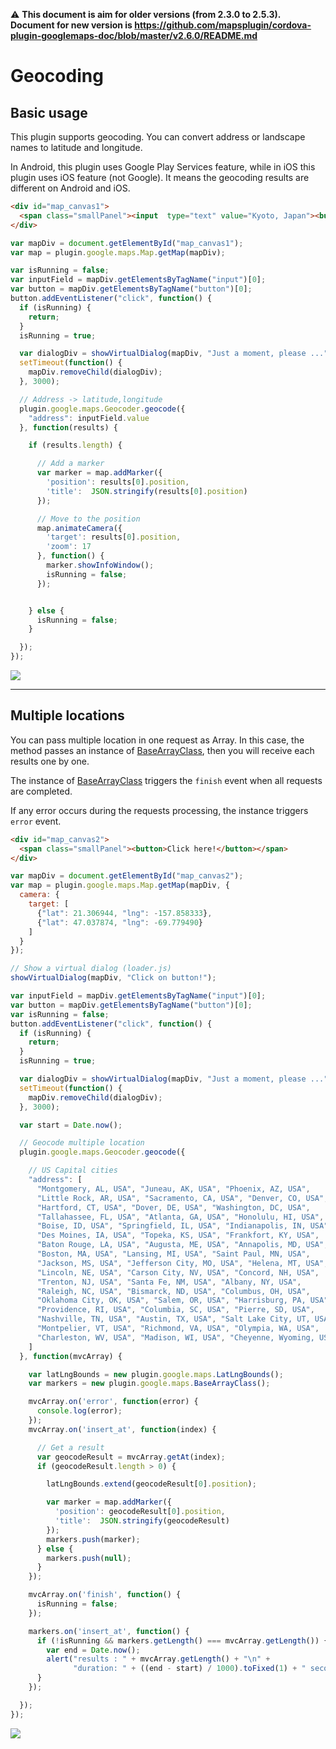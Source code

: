 :warning: **This document is aim for older versions (from 2.3.0 to 2.5.3).
Document for new version is https://github.com/mapsplugin/cordova-plugin-googlemaps-doc/blob/master/v2.6.0/README.md**

# Geocoding

## Basic usage

This plugin supports geocoding. You can convert address or landscape names to latitude and longitude.

In Android, this plugin uses Google Play Services feature, while in iOS this plugin uses iOS feature (not Google).
It means the geocoding results are different on Android and iOS.

```html
<div id="map_canvas1">
  <span class="smallPanel"><input  type="text" value="Kyoto, Japan"><button>Search</button></span>
</div>
```

```js
var mapDiv = document.getElementById("map_canvas1");
var map = plugin.google.maps.Map.getMap(mapDiv);

var isRunning = false;
var inputField = mapDiv.getElementsByTagName("input")[0];
var button = mapDiv.getElementsByTagName("button")[0];
button.addEventListener("click", function() {
  if (isRunning) {
    return;
  }
  isRunning = true;

  var dialogDiv = showVirtualDialog(mapDiv, "Just a moment, please ...");
  setTimeout(function() {
    mapDiv.removeChild(dialogDiv);
  }, 3000);

  // Address -> latitude,longitude
  plugin.google.maps.Geocoder.geocode({
    "address": inputField.value
  }, function(results) {

    if (results.length) {

      // Add a marker
      var marker = map.addMarker({
        'position': results[0].position,
        'title':  JSON.stringify(results[0].position)
      });

      // Move to the position
      map.animateCamera({
        'target': results[0].position,
        'zoom': 17
      }, function() {
        marker.showInfoWindow();
        isRunning = false;
      });


    } else {
      isRunning = false;
    }

  });
});
```


![](image1.gif)

----

## Multiple locations

You can pass multiple location in one request as Array.
In this case, the method passes an instance of [BaseArrayClass](../../BaseArrayClass/README.md),
then you will receive each results one by one.

The instance of [BaseArrayClass](../../BaseArrayClass/README.md) triggers the `finish` event
when all requests are completed.

If any error occurs during the requests processing, the instance triggers `error` event.


```html
<div id="map_canvas2">
  <span class="smallPanel"><button>Click here!</button></span>
</div>
```

```js
var mapDiv = document.getElementById("map_canvas2");
var map = plugin.google.maps.Map.getMap(mapDiv, {
  camera: {
    target: [
      {"lat": 21.306944, "lng": -157.858333},
      {"lat": 47.037874, "lng": -69.779490}
    ]
  }
});

// Show a virtual dialog (loader.js)
showVirtualDialog(mapDiv, "Click on button!");

var inputField = mapDiv.getElementsByTagName("input")[0];
var button = mapDiv.getElementsByTagName("button")[0];
var isRunning = false;
button.addEventListener("click", function() {
  if (isRunning) {
    return;
  }
  isRunning = true;

  var dialogDiv = showVirtualDialog(mapDiv, "Just a moment, please ...");
  setTimeout(function() {
    mapDiv.removeChild(dialogDiv);
  }, 3000);

  var start = Date.now();

  // Geocode multiple location
  plugin.google.maps.Geocoder.geocode({

    // US Capital cities
    "address": [
      "Montgomery, AL, USA", "Juneau, AK, USA", "Phoenix, AZ, USA",
      "Little Rock, AR, USA", "Sacramento, CA, USA", "Denver, CO, USA",
      "Hartford, CT, USA", "Dover, DE, USA", "Washington, DC, USA",
      "Tallahassee, FL, USA", "Atlanta, GA, USA", "Honolulu, HI, USA",
      "Boise, ID, USA", "Springfield, IL, USA", "Indianapolis, IN, USA",
      "Des Moines, IA, USA", "Topeka, KS, USA", "Frankfort, KY, USA",
      "Baton Rouge, LA, USA", "Augusta, ME, USA", "Annapolis, MD, USA",
      "Boston, MA, USA", "Lansing, MI, USA", "Saint Paul, MN, USA",
      "Jackson, MS, USA", "Jefferson City, MO, USA", "Helena, MT, USA",
      "Lincoln, NE, USA", "Carson City, NV, USA", "Concord, NH, USA",
      "Trenton, NJ, USA", "Santa Fe, NM, USA", "Albany, NY, USA",
      "Raleigh, NC, USA", "Bismarck, ND, USA", "Columbus, OH, USA",
      "Oklahoma City, OK, USA", "Salem, OR, USA", "Harrisburg, PA, USA",
      "Providence, RI, USA", "Columbia, SC, USA", "Pierre, SD, USA",
      "Nashville, TN, USA", "Austin, TX, USA", "Salt Lake City, UT, USA",
      "Montpelier, VT, USA", "Richmond, VA, USA", "Olympia, WA, USA",
      "Charleston, WV, USA", "Madison, WI, USA", "Cheyenne, Wyoming, USA"
    ]
  }, function(mvcArray) {

    var latLngBounds = new plugin.google.maps.LatLngBounds();
    var markers = new plugin.google.maps.BaseArrayClass();

    mvcArray.on('error', function(error) {
      console.log(error);
    });
    mvcArray.on('insert_at', function(index) {

      // Get a result
      var geocodeResult = mvcArray.getAt(index);
      if (geocodeResult.length > 0) {

        latLngBounds.extend(geocodeResult[0].position);

        var marker = map.addMarker({
          'position': geocodeResult[0].position,
          'title':  JSON.stringify(geocodeResult)
        });
        markers.push(marker);
      } else {
        markers.push(null);
      }
    });

    mvcArray.on('finish', function() {
      isRunning = false;
    });

    markers.on('insert_at', function() {
      if (!isRunning && markers.getLength() === mvcArray.getLength()) {
        var end = Date.now();
        alert("results : " + mvcArray.getLength() + "\n" +
              "duration: " + ((end - start) / 1000).toFixed(1) + " seconds");
      }
    });

  });
});

```

![](image2.gif)
